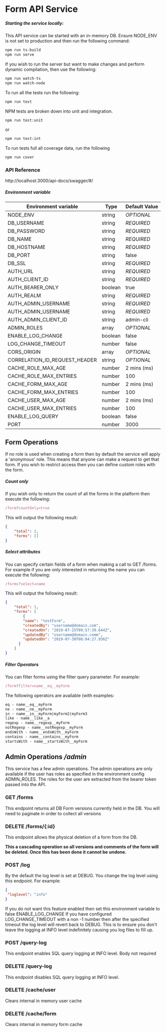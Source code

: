 # Form API Service

##### Starting the service locally:

This API service can be started with an in-memory DB. Ensure NODE_ENV is not set to production and then run the following command:

```bash
npm run ts-build
npm run serve
```

If you wish to run the server but want to make changes and perform dynamic compilation, then use the following:

```bash
npm run watch-ts
npm run watch-node
``` 

To run all the tests run the following:
```bash
npm run test
```

NPM tests are broken down into unit and integration.

```bash
npm run test:unit
```
or
```bash
npm run test:int
```

To run tests full all coverage data, run the following

```bash
npm run cover
```


### API Reference 
http://localhost:3000/api-docs/swagger/#/

##### Environment variable

| Environment variable 	        | Type 	        | Default Value 	|
|-------------------------------|---------------|-------------------|
| NODE_ENV                      | string    	| *OPTIONAL*        |   
| DB_USERNAME                   | string    	| *REQUIRED*        |                       
| DB_PASSWORD                   | string    	| *REQUIRED*        |                       
| DB_NAME                       | string    	| *REQUIRED*        |                       
| DB_HOSTNAME                   | string    	| *REQUIRED*        |                       
| DB_PORT                       | string    	| false             |                       
| DB_SSL                        | string    	| *REQUIRED*        |                       
| AUTH_URL                      | string    	| *REQUIRED*        |   
| AUTH_CLIENT_ID                | string    	| *REQUIRED*        |                       
| AUTH_BEARER_ONLY              | boolean    	| true           	|                       
| AUTH_REALM                    | string    	| *REQUIRED*        |                       
| AUTH_ADMIN_USERNAME           | string    	| *REQUIRED*        |                       
| AUTH_ADMIN_USERNAME           | string    	| *REQUIRED*        |                       
| AUTH_ADMIN_CLIENT_ID          | string    	| admin-cli         |                       
| ADMIN_ROLES                   | array         | *OPTIONAL*        |
| ENABLE_LOG_CHANGE             | boolean    	| false             |  
| LOG_CHANGE_TIMEOUT            | number    	| false             |
| CORS_ORIGIN                   | array         | *OPTIONAL*        |
| CORRELATION_ID_REQUEST_HEADER | string        | *OPTIONAL*        |
| CACHE_ROLE_MAX_AGE            | number        | 2 mins (ms)       |
| CACHE_ROLE_MAX_ENTRIES        | number        | 100               |
| CACHE_FORM_MAX_AGE            | number        | 2 mins (ms)       |
| CACHE_FORM_MAX_ENTRIES        | number        | 100               |
| CACHE_USER_MAX_AGE            | number        | 2 mins (ms)       |
| CACHE_USER_MAX_ENTRIES        | number        | 100               |
| ENABLE_LOG_QUERY              | boolean       | false             |
| PORT                          | number        | 3000              |


                                     
## Form Operations

If no role is used when creating a form then by default the service will apply a 'anonymous' role. This
means that anyone can make a request to get that form. If you wish to restrict access then you can define custom roles with the form.


##### Count only 

If you wish only to return the count of all the forms in the platform then execute the following:

```js
/form?countOnly=true
```

This will output the following result:

```json
{
    "total": 2,
    "forms": []
}
```

##### Select attributes

You can specify certain fields of a form when making a call to GET /forms. For example if you are only interested in returning the name you can execute the following:

```js
/forms?select=name
```

This will output the following result:

```json
{
    "total": 1,
    "forms": [
        {
        "name": "testForm",
        "createdBy": "username@domain.com",
        "createdOn": "2019-07-25T09:57:39.644Z",
        "updatedBy": "username@domain.comm",
        "updatedOn": "2019-07-30T08:04:27.936Z"
      }
    ]
}
```

##### Filter Operators

You can filter forms using the filter query parameter. For example:

```js
/form?filter=name__eq__myForm
``` 

The following operators are available (with examples:
```markdown
eq - name__eq__myForm
ne - name__ne__myForm
in - name__in__myForm|myForm2|myForm3
like - name__like__a
regexp - name__regexp__myForm
notRegexp - name__notRegexp__myForm
endsWith - name__endsWith__myForm
contains - name__contains__myForm
startsWith - name__startsWith__myForm
```

## Admin Operations */admin*

This service has a few admin operations. The admin operations are only available if the user has roles as specified in the environment config ADMIN_ROLES. The roles for the user
are extracted from the bearer token passed into the API.

### GET /forms 
This endpoint returns all DB Form versions currently held in the DB. You will need to paginate in order to collect all versions

### DELETE /forms/{:id}

This endpoint allows the physical deletion of a form from the DB. 

**This a cascading operation so all versions and comments of the form will be deleted. Once this has been done it cannot be undone.**

### POST /log

By the default the log level is set at DEBUG. You change the log level using this endpoint. For example:
```json
{
 "loglevel": "info"
}
```
If you do not want this feature enabled then set this environment variable to false ENABLE_LOG_CHANGE
If you have configured LOG_CHANGE_TIMEOUT with a non -1 number then after the specified timeout the log level will revert back to DEBUG. This is to ensure you don't leave the logging at INFO level indefinitely causing you log files to fill up.

### POST /query-log
This endpoint enables SQL query logging at INFO level. Body not required

### DELETE /query-log
This endpoint disables SQL query logging at INFO level.

### DELETE /cache/user
Clears internal in memory user cache

### DELETE /cache/form
Clears internal in memory form cache
